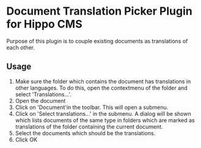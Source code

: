 # Document Translation Picker Plugin for Hippo CMS
Purpose of this plugin is to couple existing documents as translations of each other. 



## Usage
1. Make sure the folder which contains the document has translations in other languages. To do this, open the contextmenu of the folder and select 'Translations...'.
2. Open the document
3. Click on 'Document'in the toolbar. This will open a submenu.
4. Click on 'Select translations...' in the submenu. A dialog will be shown which lists documents of the same type in folders which are marked as translations of the folder containing the current document.
5. Select the documents which should be the translations.
6. Click OK

